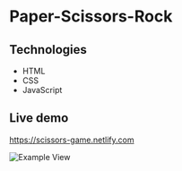 # Paper-Scissors-Rock

## Technologies
- HTML
- CSS 
- JavaScript

## Live demo

https://scissors-game.netlify.com

![Example View](https://i.imgur.com/8Kyp2iD.png)
